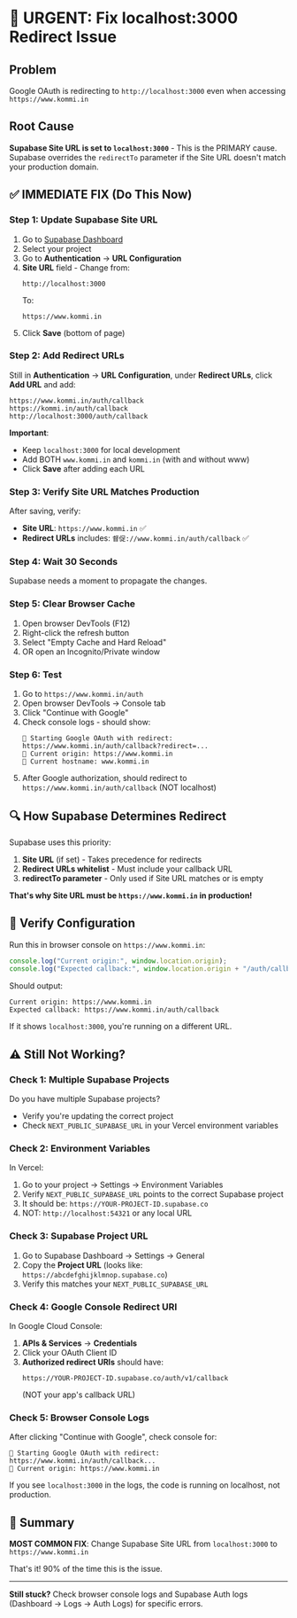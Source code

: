 # 🚨 URGENT: Fix localhost:3000 Redirect Issue

## Problem
Google OAuth is redirecting to `http://localhost:3000` even when accessing `https://www.kommi.in`

## Root Cause
**Supabase Site URL is set to `localhost:3000`** - This is the PRIMARY cause. Supabase overrides the `redirectTo` parameter if the Site URL doesn't match your production domain.

## ✅ IMMEDIATE FIX (Do This Now)

### Step 1: Update Supabase Site URL

1. Go to [Supabase Dashboard](https://supabase.com/dashboard)
2. Select your project
3. Go to **Authentication** → **URL Configuration**
4. **Site URL** field - Change from:
   ```
   http://localhost:3000
   ```
   To:
   ```
   https://www.kommi.in
   ```
5. Click **Save** (bottom of page)

### Step 2: Add Redirect URLs

Still in **Authentication** → **URL Configuration**, under **Redirect URLs**, click **Add URL** and add:

```
https://www.kommi.in/auth/callback
https://kommi.in/auth/callback
http://localhost:3000/auth/callback
```

**Important**: 
- Keep `localhost:3000` for local development
- Add BOTH `www.kommi.in` and `kommi.in` (with and without www)
- Click **Save** after adding each URL

### Step 3: Verify Site URL Matches Production

After saving, verify:
- **Site URL**: `https://www.kommi.in` ✅
- **Redirect URLs** includes: `督促://www.kommi.in/auth/callback` ✅

### Step 4: Wait 30 Seconds

Supabase needs a moment to propagate the changes.

### Step 5: Clear Browser Cache

1. Open browser DevTools (F12)
2. Right-click the refresh button
3. Select "Empty Cache and Hard Reload"
4. OR open an Incognito/Private window

### Step 6: Test

1. Go to `https://www.kommi.in/auth`
2. Open browser DevTools → Console tab
3. Click "Continue with Google"
4. Check console logs - should show:
   ```
   🔐 Starting Google OAuth with redirect: https://www.kommi.in/auth/callback?redirect=...
   📍 Current origin: https://www.kommi.in
   📍 Current hostname: www.kommi.in
   ```
5. After Google authorization, should redirect to `https://www.kommi.in/auth/callback` (NOT localhost)

## 🔍 How Supabase Determines Redirect

Supabase uses this priority:

1. **Site URL** (if set) - Takes precedence for redirects
2. **Redirect URLs whitelist** - Must include your callback URL
3. **redirectTo parameter** - Only used if Site URL matches or is empty

**That's why Site URL must be `https://www.kommi.in` in production!**

## 🧪 Verify Configuration

Run this in browser console on `https://www.kommi.in`:

```javascript
console.log("Current origin:", window.location.origin);
console.log("Expected callback:", window.location.origin + "/auth/callback");
```

Should output:
```
Current origin: https://www.kommi.in
Expected callback: https://www.kommi.in/auth/callback
```

If it shows `localhost:3000`, you're running on a different URL.

## ⚠️ Still Not Working?

### Check 1: Multiple Supabase Projects

Do you have multiple Supabase projects?
- Verify you're updating the correct project
- Check `NEXT_PUBLIC_SUPABASE_URL` in your Vercel environment variables

### Check 2: Environment Variables

In Vercel:
1. Go to your project → Settings → Environment Variables
2. Verify `NEXT_PUBLIC_SUPABASE_URL` points to the correct Supabase project
3. It should be: `https://YOUR-PROJECT-ID.supabase.co`
4. NOT: `http://localhost:54321` or any local URL

### Check 3: Supabase Project URL

1. Go to Supabase Dashboard → Settings → General
2. Copy the **Project URL** (looks like: `https://abcdefghijklmnop.supabase.co`)
3. Verify this matches your `NEXT_PUBLIC_SUPABASE_URL`

### Check 4: Google Console Redirect URI

In Google Cloud Console:
1. **APIs & Services** → **Credentials**
2. Click your OAuth Client ID
3. **Authorized redirect URIs** should have:
   ```
   https://YOUR-PROJECT-ID.supabase.co/auth/v1/callback
   ```
   (NOT your app's callback URL)

### Check 5: Browser Console Logs

After clicking "Continue with Google", check console for:

```
🔐 Starting Google OAuth with redirect: https://www.kommi.in/auth/callback...
📍 Current origin: https://www.kommi.in
```

If you see `localhost:3000` in the logs, the code is running on localhost, not production.

## 📝 Summary

**MOST COMMON FIX**: Change Supabase Site URL from `localhost:3000` to `https://www.kommi.in`

That's it! 90% of the time this is the issue.

---

**Still stuck?** Check browser console logs and Supabase Auth logs (Dashboard → Logs → Auth Logs) for specific errors.

